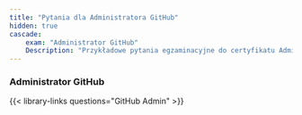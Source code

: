 ```yaml
---
title: "Pytania dla Administratora GitHub"
hidden: true
cascade:
    exam: "Administrator GitHub"
    Description: "Przykładowe pytania egzaminacyjne do certyfikatu Administratora GitHub."
---
```


### Administrator GitHub

{{< library-links questions="GitHub Admin" >}}
